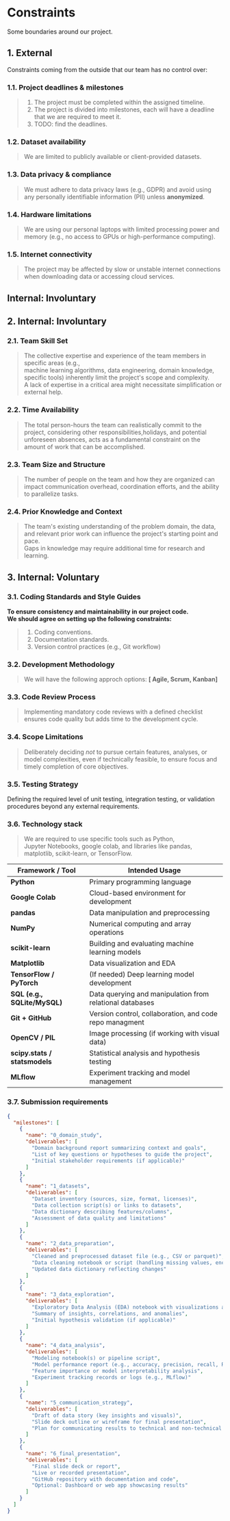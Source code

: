 <!-- this template is for inspiration, feel free to change it however you like! -->

# Constraints

Some boundaries around our project.

## 1. External

Constraints coming from the outside that our team has no control over:

### 1.1. Project deadlines & milestones

> 1. The project must be completed within the assigned timeline.
> 2. The project is divided into milestones, each will have a deadline that we are
> required to meet it.
> 3. TODO: find the deadlines.

### 1.2. Dataset availability

> We are limited to publicly available or client-provided datasets.

### 1.3. Data privacy & compliance

> We must adhere to data privacy laws (e.g., GDPR)
  and avoid using any personally identifiable information (PII) unless **anonymized**.

### 1.4. Hardware limitations

> We are using our personal laptops with limited processing power and memory
  (e.g., no access to GPUs or high-performance computing).

### 1.5. Internet connectivity

> The project may be affected by slow or unstable internet connections when
 downloading data or accessing cloud services.

## Internal: Involuntary

## 2. Internal: Involuntary

<!--
  constraints that come from within your team, and you have no control over:
  - each of your individual skill levels
  - amount of time available to work on the project
-->
### 2.1. Team Skill Set

> The collective expertise and experience of the team members in specific areas (e.g.,\
machine learning algorithms,  data engineering, domain knowledge, specific tools)
> inherently limit the project's scope and complexity.\
> A lack of expertise in a critical area might necessitate simplification
> or external help.

### 2.2. Time Availability

> The total person-hours the team can realistically commit to the project,
> considering other responsibilities,holidays, and potential   unforeseen absences,
> acts as a fundamental constraint on the amount of work that can be accomplished.

### 2.3. Team Size and Structure

> The number of people on the team and how they are organized can impact
> communication overhead, coordination efforts, and the ability to parallelize tasks.

### 2.4. Prior Knowledge and Context

> The team's existing understanding of the problem domain, the data, and relevant
> prior work can influence the project's starting point and pace.\
> Gaps in knowledge may require additional time for research and learning.

## 3. Internal: Voluntary

### 3.1. Coding Standards and Style Guides

**To ensure consistency and maintainability in our project code.**\
**We should agree on setting up the following constraints:**

> 1. Coding conventions.
> 2. Documentation standards.
> 3. Version control practices (e.g., Git workflow)

### 3.2. Development Methodology

> We will have the following approch options:
> **[ Agile, Scrum, Kanban]**

### 3.3. Code Review Process

> Implementing mandatory code reviews with
a defined checklist ensures code quality but adds time to the development cycle.

### 3.4. Scope Limitations

> Deliberately deciding *not* to pursue certain features, analyses, or model complexities,
even if technically feasible, to ensure focus and timely completion of core objectives.

### 3.5. Testing Strategy

Defining the required level of unit testing, integration testing,
or validation procedures beyond any external requirements.

### 3.6. Technology stack

> We are required to use specific tools such as Python,\
> Jupyter Notebooks, google colab, and libraries like pandas, matplotlib,
  scikit-learn, or TensorFlow.

| **Framework / Tool** | **Intended Usage** |
| -------------------- | -----------------------------------|
| **Python**                  | Primary programming language            |
| **Google Colab**            | Cloud-based environment for development |
| **pandas**                  | Data manipulation and preprocessing |
| **NumPy**                   | Numerical computing and array operations|
| **scikit-learn**            | Building and evaluating machine learning models|
| **Matplotlib**              | Data visualization and EDA|
| **TensorFlow / PyTorch**    | (If needed) Deep learning model development |
| **SQL (e.g., SQLite/MySQL)**| Data querying and manipulation from relational databases|
| **Git + GitHub**            | Version control, collaboration, and code repo managment|
| **OpenCV / PIL**            | Image processing (if working with visual data) |
| **scipy.stats / statsmodels** | Statistical analysis and hypothesis testing|
| **MLflow** | Experiment tracking and model management  |

### 3.7. Submission requirements

```json
{
  "milestones": [
    {
      "name": "0_domain_study",
      "deliverables": [
        "Domain background report summarizing context and goals",
        "List of key questions or hypotheses to guide the project",
        "Initial stakeholder requirements (if applicable)"
      ]
    },
    {
      "name": "1_datasets",
      "deliverables": [
        "Dataset inventory (sources, size, format, licenses)",
        "Data collection script(s) or links to datasets",
        "Data dictionary describing features/columns",
        "Assessment of data quality and limitations"
      ]
    },
    {
      "name": "2_data_preparation",
      "deliverables": [
        "Cleaned and preprocessed dataset file (e.g., CSV or parquet)",
        "Data cleaning notebook or script (handling missing values, encoding, scaling)",
        "Updated data dictionary reflecting changes"
      ]
    },
    {
      "name": "3_data_exploration",
      "deliverables": [
        "Exploratory Data Analysis (EDA) notebook with visualizations and statistics",
        "Summary of insights, correlations, and anomalies",
        "Initial hypothesis validation (if applicable)"
      ]
    },
    {
      "name": "4_data_analysis",
      "deliverables": [
        "Modeling notebook(s) or pipeline script",
        "Model performance report (e.g., accuracy, precision, recall, RMSE)",
        "Feature importance or model interpretability analysis",
        "Experiment tracking records or logs (e.g., MLflow)"
      ]
    },
    {
      "name": "5_communication_strategy",
      "deliverables": [
        "Draft of data story (key insights and visuals)",
        "Slide deck outline or wireframe for final presentation",
        "Plan for communicating results to technical and non-technical audiences"
      ]
    },
    {
      "name": "6_final_presentation",
      "deliverables": [
        "Final slide deck or report",
        "Live or recorded presentation",
        "GitHub repository with documentation and code",
        "Optional: Dashboard or web app showcasing results"
      ]
    }
  ]
}
```

